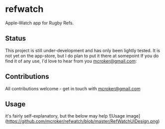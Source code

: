 # refwatch
Apple-Watch app for Rugby Refs.

## Status
This project is still under-development and has only been lightly tested.
It is not yet on the app-store, but I do plan to put it there at somepoint
If you do find it of any use, I'd love to hear from you mcroker@gmail.com:

## Contributions
All contributions welcome - get in touch with mcroker@gmail.com

## Usage
it's fairly self-explanatory, but the below may help
![Usage image]
(https://github.com/mcroker/refwatch/blob/master/RefWatchUIDesign.png)
